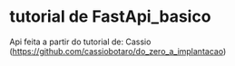 # tutorial de FastApi_basico 
Api feita a partir do tutorial de: Cassio (https://github.com/cassiobotaro/do_zero_a_implantacao)

